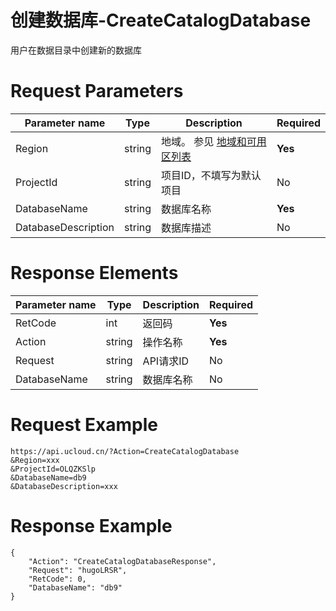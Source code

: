 # 创建数据库-CreateCatalogDatabase

用户在数据目录中创建新的数据库

# Request Parameters
|Parameter name|Type|Description|Required|
|---|---|---|---|
|Region|string|地域。 参见 [地域和可用区列表](api/summary/regionlist)|**Yes**|
|ProjectId|string|项目ID，不填写为默认项目|No|
|DatabaseName|string|数据库名称|**Yes**|
|DatabaseDescription|string|数据库描述|No|

# Response Elements
|Parameter name|Type|Description|Required|
|---|---|---|---|
|RetCode|int|返回码|**Yes**|
|Action|string|操作名称|**Yes**|
|Request|string|API请求ID|No|
|DatabaseName|string|数据库名称|No|

# Request Example
```
https://api.ucloud.cn/?Action=CreateCatalogDatabase
&Region=xxx
&ProjectId=OLQZKSlp
&DatabaseName=db9
&DatabaseDescription=xxx
```

# Response Example
```
{
    "Action": "CreateCatalogDatabaseResponse", 
    "Request": "hugoLRSR", 
    "RetCode": 0, 
    "DatabaseName": "db9"
}
```

